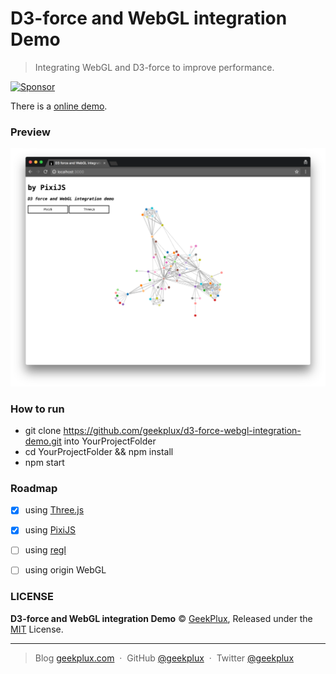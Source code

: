 # D3-force and WebGL integration Demo

> Integrating WebGL and D3-force to improve performance.

<a target='_blank' rel='nofollow' href='https://app.codesponsor.io/link/RizFLaSm9aGhe9yCXFhKnPx1/geekplux/d3-force-webgl-integration-demo'>  <img alt='Sponsor' width='888' height='68' src='https://app.codesponsor.io/embed/RizFLaSm9aGhe9yCXFhKnPx1/geekplux/d3-force-webgl-integration-demo.svg' /></a>

There is a [online demo](https://geekplux.github.io/d3-force-webgl-integration-demo).

### Preview

![](./preview.png)

### How to run

- git clone https://github.com/geekplux/d3-force-webgl-integration-demo.git  into YourProjectFolder
- cd YourProjectFolder && npm install
- npm start


### Roadmap

- [x] using [Three.js](https://github.com/mrdoob/three.js/)
- [x] using [PixiJS](https://github.com/pixijs/pixi.js)
- [ ] using [regl](https://github.com/regl-project/regl)
- [ ] using origin WebGL


### LICENSE

**D3-force and WebGL integration Demo** &copy; [GeekPlux](https://github.com/geekplux), Released under the [MIT](./LICENSE) License.

---

> Blog [geekplux.com](http://geekplux.com) &nbsp;&middot;&nbsp;
> GitHub [@geekplux](https://github.com/geekplux) &nbsp;&middot;&nbsp;
> Twitter [@geekplux](https://twitter.com/geekplux)
